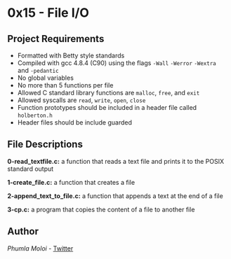 # 0x15 - File I/O
## Project Requirements
- Formatted with Betty style standards
- Compiled with gcc 4.8.4 (C90) using the flags `-Wall` `-Werror` `-Wextra` and `-pedantic`
- No global variables
- No more than 5 functions per file
- Allowed C standard library functions are `malloc`, `free`, and `exit`
- Allowed syscalls are `read`, `write`, `open`, `close`
- Function prototypes should be included in a header file called `holberton.h`
- Header files should be include guarded

## File Descriptions
**0-read_textfile.c:** a function that reads a text file and prints it to the POSIX standard output

**1-create_file.c:** a function that creates a file

**2-append_text_to_file.c:** a function that appends a text at the end of a file

**3-cp.c:** a program that copies the content of a file to another file

## Author
*Phumla Moloi* - [Twitter](http://twitter.com/u_Phumla)
